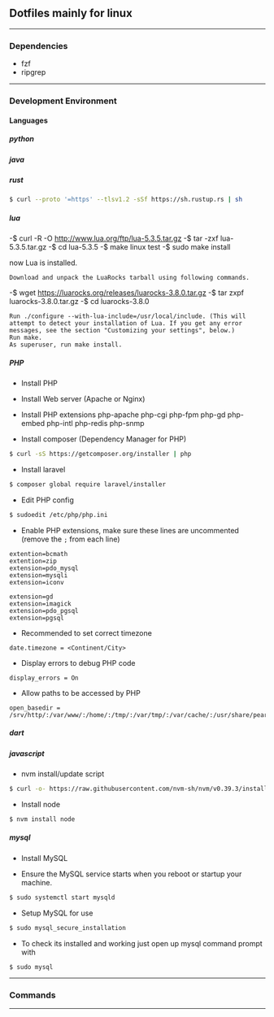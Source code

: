 ## Dotfiles mainly for linux 

- - -

### Dependencies
- fzf  
- ripgrep  

- - -

### Development Environment
#### Languages
##### python
##### java
##### rust
```bash
$ curl --proto '=https' --tlsv1.2 -sSf https://sh.rustup.rs | sh  
```
##### lua
-$ curl -R -O http://www.lua.org/ftp/lua-5.3.5.tar.gz
-$ tar -zxf lua-5.3.5.tar.gz
-$ cd lua-5.3.5
-$ make linux test
-$ sudo make install

now Lua is installed.

    Download and unpack the LuaRocks tarball using following commands.

-$ wget https://luarocks.org/releases/luarocks-3.8.0.tar.gz
-$ tar zxpf luarocks-3.8.0.tar.gz
-$ cd luarocks-3.8.0

    Run ./configure --with-lua-include=/usr/local/include. (This will attempt to detect your installation of Lua. If you get any error messages, see the section "Customizing your settings", below.)
    Run make.
    As superuser, run make install.

##### PHP
- Install PHP
- Install Web server (Apache or Nginx)
- Install PHP extensions 
php-apache php-cgi php-fpm php-gd  php-embed php-intl php-redis php-snmp

- Install composer (Dependency Manager for PHP)
```bash
$ curl -sS https://getcomposer.org/installer | php
```
- Install laravel
```bash
$ composer global require laravel/installer

```
- Edit PHP config
```bash
$ sudoedit /etc/php/php.ini

```
- Enable PHP extensions, make sure these lines are uncommented (remove the `;` from each line)
```
extention=bcmath
extention=zip
extension=pdo_mysql
extension=mysqli
extension=iconv

extension=gd
extension=imagick
extension=pdo_pgsql
extension=pgsql

```
- Recommended to set correct timezone
```
date.timezone = <Continent/City>
```
- Display errors to debug PHP code
```
display_errors = On
```
- Allow paths to be accessed by PHP
```
open_basedir = /srv/http/:/var/www/:/home/:/tmp/:/var/tmp/:/var/cache/:/usr/share/pear/:/usr/share/webapps/:/etc/webapps/
```


##### dart
##### javascript  
- nvm install/update script  
```bash
$ curl -o- https://raw.githubusercontent.com/nvm-sh/nvm/v0.39.3/install.sh | bash  
```
- Install node  
```bash
$ nvm install node
```

##### mysql  
- Install MySQL

- Ensure the MySQL service starts when you reboot or startup your machine.
```bash
$ sudo systemctl start mysqld  
```

- Setup MySQL for use
```bash
$ sudo mysql_secure_installation
```

- To check its installed and working just open up mysql command prompt with
```
$ sudo mysql
```

- - -

### Commands


- - -
